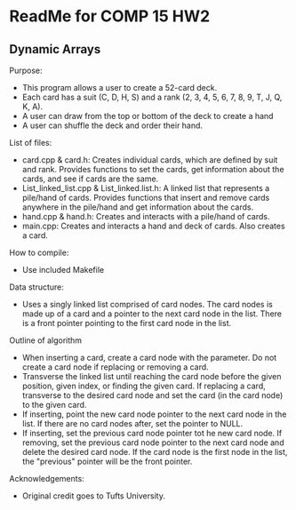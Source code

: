# ReadMe for COMP 15 HW2 
## Dynamic Arrays

Purpose:
*	This program allows a user to create a 52-card deck.
*	Each card has a suit (C, D, H, S) and a rank 
	(2, 3, 4, 5, 6, 7, 8, 9, T, J, Q, K, A).
*	A user can draw from the top or bottom of the deck to create a hand
*	A user can shuffle the deck and order their hand.

List of files:
*	card.cpp & card.h: Creates individual cards, which are defined by
	suit and rank. Provides functions to set the cards,
	get information about the cards, and see if cards are the same.
*	List_linked_list.cpp & List_linked.list.h: A linked list that
	represents a pile/hand of cards. Provides functions that insert and
	remove cards anywhere in the pile/hand and get information about the
	cards.
*	hand.cpp & hand.h: Creates and interacts with a pile/hand of cards.
*	main.cpp: Creates and interacts a hand and deck of cards. Also creates
	a card.

How to compile:
*	Use included Makefile

Data structure:
*	Uses a singly linked list comprised of card nodes. The card nodes
	is made up of a card and a pointer to the next card node in the list.
	There is a front pointer pointing to the first card node in the list.

Outline of algorithm
*	When inserting a card, create a card node with the parameter. Do not
	create a card node if replacing or removing a card. 
*	Transverse the linked list until reaching the card node before the 
	given position, given index, or finding the given card. If replacing 
	a card, transverse to the desired card node and set the card (in the 
	card node) to the given card. 
*	If inserting, point the new card node pointer to the next card node in 
	the list. If there are no card nodes after, set the pointer to NULL.
*	If inserting, set the previous card node pointer tot he new card node.
	If removing, set the previous card node pointer to the next card node
	and delete the desired card node. If the card node is the first node
	in the list, the "previous" pointer will be the front pointer.

Acknowledgements:
*	Original credit goes to Tufts University. 